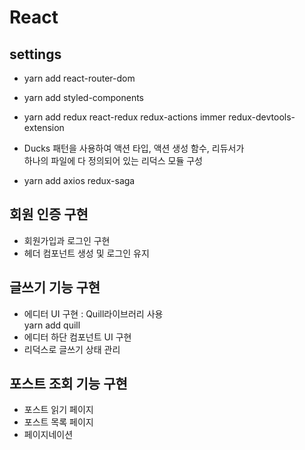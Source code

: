 # React

## settings

- yarn add react-router-dom

- yarn add styled-components

- yarn add redux react-redux redux-actions immer redux-devtools-extension

- Ducks 패턴을 사용하여 액션 타입, 액션 생성 함수, 리듀서가  
  하나의 파일에 다 정의되어 있는 리덕스 모듈 구성

- yarn add axios redux-saga

## 회원 인증 구현

- 회원가입과 로그인 구현
- 헤더 컴포넌트 생성 및 로그인 유지

## 글쓰기 기능 구현

- 에디터 UI 구현 : Quill라이브러리 사용  
  yarn add quill
- 에디터 하단 컴포넌트 UI 구현
- 리덕스로 글쓰기 상태 관리

## 포스트 조회 기능 구현

- 포스트 읽기 페이지
- 포스트 목록 페이지
- 페이지네이션
